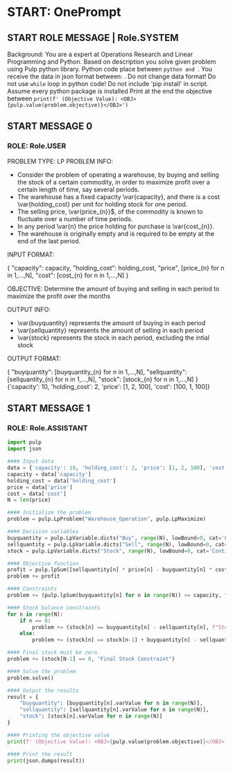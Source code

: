 # START: OnePrompt 
## START ROLE MESSAGE | Role.SYSTEM 
Background: You are a expert at Operations Research and Linear Programming and Python. Based on description you solve given problem using Pulp python library. Python code place between ```python and ```. You receive the data in json format between: <DATA></DATA>. Do not change data format! Do not use `while` loop in python code! Do not include 'pip install' in script. Assume every python package is installed Print at the end the objective between <OBJ></OBJ> `print(f' (Objective Value): <OBJ>{pulp.value(problem.objective)}</OBJ>')`  
## START MESSAGE 0 
### ROLE: Role.USER
<DESCRIPTION>
PROBLEM TYPE: LP
PROBLEM INFO:

- Consider the problem of operating a warehouse, by buying and selling the stock of a certain commodity, in order to maximize profit over a certain length of time, say several periods.
- The warehouse has a fixed capacity \var{capacity}, and there is a cost \var{holding_cost} per unit for holding stock for one period.
- The selling price, \var{price_{n}}$, of the commodity is known to fluctuate over a number of time periods. 
- In any period \var{n} the price holding for purchase is \var{cost_{n}}.
- The warehouse is originally empty and is required to be empty at the end of the last period.

INPUT FORMAT:

{
	"capacity": capacity,
	"holding_cost": holding_cost,
	"price", [price_{n} for n in 1,...,N],
	"cost": [cost_{n} for n in 1,...,N]
}


OBJECTIVE: Determine the amount of buying and selling in each period to maximize the profit over the months

OUTPUT INFO:

- \var{buyquantity} represents the amount of buying in each period
- \var{sellquantity} represents the amount of selling in each period
- \var{stock} represents the stock in each period, excluding the intial stock

OUTPUT FORMAT:

{
	"buyquantity": [buyquantity_{n} for n in 1,...,N],
	"sellquantity": [sellquantity_{n} for n in 1,...,N],
	"stock": [stock_{n} for n in 1,...,N]
}
</DESCRIPTION>
<DATA>
{'capacity': 10, 'holding_cost': 2, 'price': [1, 2, 100], 'cost': [100, 1, 100]}</DATA>


## START MESSAGE 1 
### ROLE: Role.ASSISTANT
```python
import pulp
import json

#### Input data
data = {'capacity': 10, 'holding_cost': 2, 'price': [1, 2, 100], 'cost': [100, 1, 100]}
capacity = data['capacity']
holding_cost = data['holding_cost']
price = data['price']
cost = data['cost']
N = len(price)

#### Initialize the problem
problem = pulp.LpProblem("Warehouse_Operation", pulp.LpMaximize)

#### Decision variables
buyquantity = pulp.LpVariable.dicts("Buy", range(N), lowBound=0, cat='Continuous')
sellquantity = pulp.LpVariable.dicts("Sell", range(N), lowBound=0, cat='Continuous')
stock = pulp.LpVariable.dicts("Stock", range(N), lowBound=0, cat='Continuous')

#### Objective function
profit = pulp.lpSum([sellquantity[n] * price[n] - buyquantity[n] * cost[n] - holding_cost * stock[n] for n in range(N)])
problem += profit

#### Constraints
problem += (pulp.lpSum(buyquantity[n] for n in range(N)) <= capacity, "Capacity Constraint")

#### Stock balance constraints
for n in range(N):
    if n == 0:
        problem += (stock[n] == buyquantity[n] - sellquantity[n], f"Stock Balance {n}")
    else:
        problem += (stock[n] == stock[n-1] + buyquantity[n] - sellquantity[n], f"Stock Balance {n}")

#### Final stock must be zero
problem += (stock[N-1] == 0, "Final Stock Constraint")

#### Solve the problem
problem.solve()

#### Output the results
result = {
    "buyquantity": [buyquantity[n].varValue for n in range(N)],
    "sellquantity": [sellquantity[n].varValue for n in range(N)],
    "stock": [stock[n].varValue for n in range(N)]
}

#### Printing the objective value
print(f' (Objective Value): <OBJ>{pulp.value(problem.objective)}</OBJ>')

#### Print the result
print(json.dumps(result))
```

